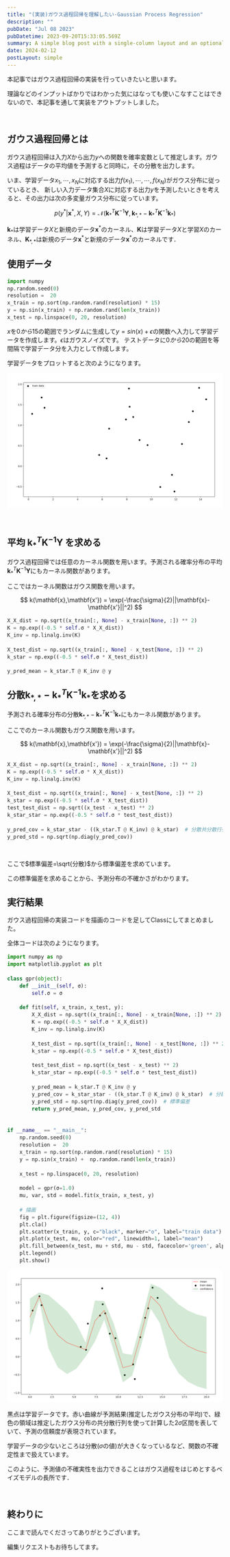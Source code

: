 ```yaml
---
title: "(実装)ガウス過程回帰を理解したい-Gaussian Process Regression"
description: ""
pubDate: "Jul 08 2023"
pubDatetime: 2023-09-20T15:33:05.569Z
summary: A simple blog post with a single-column layout and an optional cover banner.
date: 2024-02-12
postLayout: simple
---
```


本記事ではガウス過程回帰の実装を行っていきたいと思います。

理論などのインプットばかりではわかった気にはなっても使いこなすことはできないので、本記事を通して実装をアウトプットしました。

&nbsp;

## ガウス過程回帰とは

ガウス過程回帰は入力$X$から出力$y$への関数を確率変数として推定します。ガウス過程はデータの平均値を予測すると同時に，その分散を出力します。

いま、学習データ$x_1,\cdots,x_N$に対応する出力$f(x_1),\cdots,\cdots,f(x_N)$がガウス分布に従っているとき、 新しい入力データ集合$X$に対応する出力$y$を予測したいときを考えると、その出力は次の多変量ガウス分布に従っています。

$$
p(y^{\ast}|\mathbf{x}^{\ast},X,Y)=\mathcal{N}(\mathbf{k}^T_{\ast}\mathbf{K}^{-1}\mathbf{Y},\mathbf{k}_{\ast,\ast}-\mathbf{k}^T_{\ast}\mathbf{K}^{-1}\mathbf{k}_{\ast})
$$

$\mathbf{k}_{\ast}$は学習データ$X$と新規のデータ$\mathbf{x}^{\ast}$のカーネル、$\mathbf{K}$は学習データ$X$と学習$X$のカーネル、$\mathbf{K}_{\ast,\ast}$は新規のデータ$\mathbf{x}^{\ast}$と新規のデータ$\mathbf{x}^{\ast}$のカーネルです．

<h2>使用データ</h2>

```py
import numpy
np.random.seed(0)
resolution =  20
x_train = np.sort(np.random.rand(resolution) * 15)
y = np.sin(x_train) + np.random.rand(len(x_train))
x_test = np.linspace(0, 20, resolution)
```

$x$を$0から15$の範囲でランダムに生成して$y=sin(x)+\epsilon$の関数へ入力して学習データを作成します。$\epsilon$はガウスノイズです。
テストデータに$0から20$の範囲を等間隔で学習データ分を入力として作成します。

学習データをプロットすると次のようになります。

![blog placeholder](/src/assets/post/ml10-1.jpg)

&nbsp;

## 平均 $\mathbf{k}^T_{\ast}\mathbf{K}^{-1}\mathbf{Y}$ を求める

ガウス過程回帰では任意のカーネル関数を用います。予測される確率分布の平均$\mathbf{k}^T_{\ast}\mathbf{K}^{-1}\mathbf{Y}$にもカーネル関数があります。

ここではカーネル関数はガウス関数を用います。

$$
k(\mathbf{x},\mathbf{x'}) = \exp(-\frac{\sigma}{2}||\mathbf{x}-\mathbf{x'}||^2)
$$

```python
X_X_dist = np.sqrt((x_train[:, None] - x_train[None, :]) ** 2)
K = np.exp((-0.5 * self.σ * X_X_dist))
K_inv = np.linalg.inv(K)

X_test_dist = np.sqrt((x_train[:, None] - x_test[None, :]) ** 2)
k_star = np.exp((-0.5 * self.σ * X_test_dist))

y_pred_mean = k_star.T @ K_inv @ y
```

## 分散$\mathbf{k}_{\ast,\ast}-\mathbf{k}^T_{\ast}\mathbf{K}^{-1}\mathbf{k}_{\ast}$を求める

予測される確率分布の分散$\mathbf{k}_{\ast,\ast}-\mathbf{k}^T_{\ast}\mathbf{K}^{-1}\mathbf{k}_{\ast}$にもカーネル関数があります。

ここでのカーネル関数もガウス関数を用います。

$$
k(\mathbf{x},\mathbf{x'}) = \exp(-\frac{\sigma}{2}||\mathbf{x}-\mathbf{x'}||^2)
$$

```py
X_X_dist = np.sqrt((x_train[:, None] - x_train[None, :]) ** 2)
K = np.exp((-0.5 * self.σ * X_X_dist))
K_inv = np.linalg.inv(K)

X_test_dist = np.sqrt((x_train[:, None] - x_test[None, :]) ** 2)
k_star = np.exp((-0.5 * self.σ * X_test_dist))
test_test_dist = np.sqrt((x_test - x_test) ** 2)
k_star_star = np.exp((-0.5 * self.σ * test_test_dist))

y_pred_cov = k_star_star - ((k_star.T @ K_inv) @ k_star)  # 分散共分散行列
y_pred_std = np.sqrt(np.diag(y_pred_cov))
```

&nbsp;

ここで$標準偏差=\sqrt{分散}$から標準偏差を求めています。

この標準偏差を求めることから、予測分布の不確かさがわかります。

<h2>実行結果</h2>
ガウス過程回帰の実装コードを描画のコードを足してClassにしてまとめました。

全体コードは次のようになります。

```py
import numpy as np
import matplotlib.pyplot as plt

class gpr(object):
    def __init__(self, σ):
        self.σ = σ

    def fit(self, x_train, x_test, y):
        X_X_dist = np.sqrt((x_train[:, None] - x_train[None, :]) ** 2)
        K = np.exp((-0.5 * self.σ * X_X_dist))
        K_inv = np.linalg.inv(K)

        X_test_dist = np.sqrt((x_train[:, None] - x_test[None, :]) ** 2)
        k_star = np.exp((-0.5 * self.σ * X_test_dist))

        test_test_dist = np.sqrt((x_test - x_test) ** 2)
        k_star_star = np.exp((-0.5 * self.σ * test_test_dist))

        y_pred_mean = k_star.T @ K_inv @ y
        y_pred_cov = k_star_star - ((k_star.T @ K_inv) @ k_star)  # 分散共分散行列
        y_pred_std = np.sqrt(np.diag(y_pred_cov))  # 標準偏差
        return y_pred_mean, y_pred_cov, y_pred_std


if __name__ == "__main__":
    np.random.seed(0)
    resolution =  20
    x_train = np.sort(np.random.rand(resolution) * 15)
    y = np.sin(x_train) +  np.random.rand(len(x_train))

    x_test = np.linspace(0, 20, resolution)

    model = gpr(σ=1.0)
    mu, var, std = model.fit(x_train, x_test, y)

    # 描画
    fig = plt.figure(figsize=(12, 4))
    plt.cla()
    plt.scatter(x_train, y, c="black", marker="o", label="train data")
    plt.plot(x_test, mu, color="red", linewidth=1, label="mean")
    plt.fill_between(x_test, mu + std, mu - std, facecolor='green', alpha=0.2, label="confidence")
    plt.legend()
    plt.show()
```

![blog placeholder](/src/assets/post/ml10-2.jpg)

黒点は学習データです。赤い曲線が予測結果(推定したガウス分布の平均)で、緑色の領域は推定したガウス分布の共分散行列を使って計算した$2\sigma$区間を表していて、予測の信頼度が表現されています。

学習データの少ないところは分散($\sigma$の値)が大きくなっているなど、関数の不確定性まで扱えています。

このように、予測値の不確実性を出力できることはガウス過程をはじめとするベイズモデルの長所です．

&nbsp;

<h2>終わりに</h2>
ここまで読んでくださってありがとうございます。

編集リクエストもお待ちしてます。

